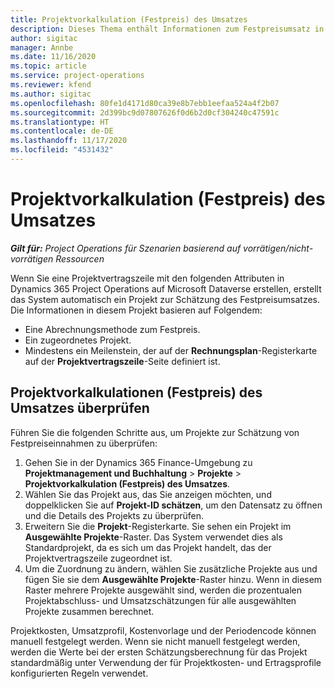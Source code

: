 ```yaml
---
title: Projektvorkalkulation (Festpreis) des Umsatzes
description: Dieses Thema enthält Informationen zum Festpreisumsatz in Projekten.
author: sigitac
manager: Annbe
ms.date: 11/16/2020
ms.topic: article
ms.service: project-operations
ms.reviewer: kfend
ms.author: sigitac
ms.openlocfilehash: 80fe1d4171d80ca39e8b7ebb1eefaa524a4f2b07
ms.sourcegitcommit: 2d399bc9d07807626f0d6b2d0cf304240c47591c
ms.translationtype: HT
ms.contentlocale: de-DE
ms.lasthandoff: 11/17/2020
ms.locfileid: "4531432"
---
```

# <a name="fixed-price-revenue-estimate-projects"></a>Projektvorkalkulation (Festpreis) des Umsatzes 

_**Gilt für:** Project Operations für Szenarien basierend auf vorrätigen/nicht-vorrätigen Ressourcen_

Wenn Sie eine Projektvertragszeile mit den folgenden Attributen in Dynamics 365 Project Operations auf Microsoft Dataverse erstellen, erstellt das System automatisch ein Projekt zur Schätzung des Festpreisumsatzes. Die Informationen in diesem Projekt basieren auf Folgendem:

  - Eine Abrechnungsmethode zum Festpreis.
  - Ein zugeordnetes Projekt.
  - Mindestens ein Meilenstein, der auf der **Rechnungsplan**-Registerkarte auf der **Projektvertragszeile**-Seite definiert ist.

## <a name="review-fixed-price-revenue-estimates-projects"></a>Projektvorkalkulationen (Festpreis) des Umsatzes überprüfen
Führen Sie die folgenden Schritte aus, um Projekte zur Schätzung von Festpreiseinnahmen zu überprüfen:

1. Gehen Sie in der Dynamics 365 Finance-Umgebung zu **Projektmanagement und Buchhaltung** > **Projekte** > **Projektvorkalkulation (Festpreis) des Umsatzes**.
2. Wählen Sie das Projekt aus, das Sie anzeigen möchten, und doppelklicken Sie auf **Projekt-ID schätzen**, um den Datensatz zu öffnen und die Details des Projekts zu überprüfen.
3. Erweitern Sie die **Projekt**-Registerkarte. Sie sehen ein Projekt im **Ausgewählte Projekte**-Raster. Das System verwendet dies als Standardprojekt, da es sich um das Projekt handelt, das der Projektvertragszeile zugeordnet ist. 
4. Um die Zuordnung zu ändern, wählen Sie zusätzliche Projekte aus und fügen Sie sie dem **Ausgewählte Projekte**-Raster hinzu. Wenn in diesem Raster mehrere Projekte ausgewählt sind, werden die prozentualen Projektabschluss- und Umsatzschätzungen für alle ausgewählten Projekte zusammen berechnet.

  Projektkosten, Umsatzprofil, Kostenvorlage und der Periodencode können manuell festgelegt werden. Wenn sie nicht manuell festgelegt werden, werden die Werte bei der ersten Schätzungsberechnung für das Projekt standardmäßig unter Verwendung der für Projektkosten- und Ertragsprofile konfigurierten Regeln verwendet.

